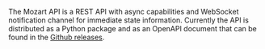 The Mozart API is a REST API with async capabilities and WebSocket notification channel for immediate state information. Currently the API is distributed as a Python package and as an OpenAPI document that can be found in the [Github releases](https://github.com/bang-olufsen/mozart-open-api/releases).